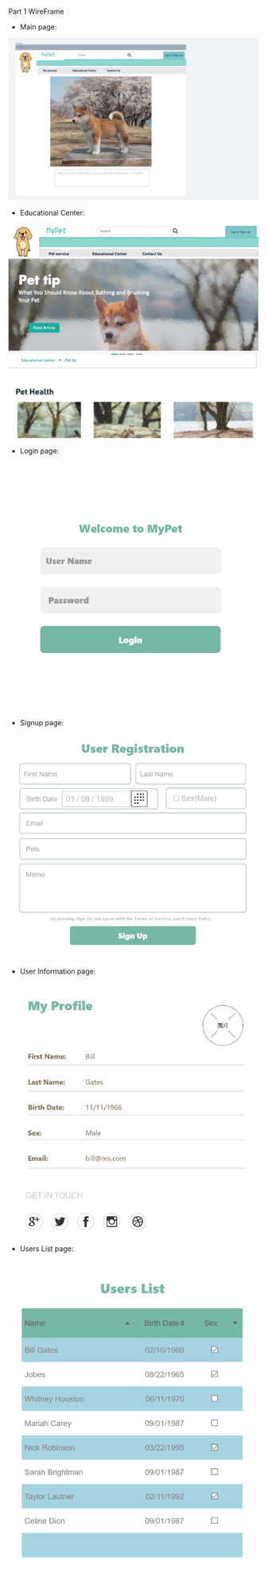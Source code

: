  Part 1 WireFrame 
* Main page:

![](imgMilestone1/WireFrameMainpage.jpeg)



* Educational Center:


![](imgMilestone1/WireFrameTips.jpg)

* Login page:

![](imgMilestone1/WireFrameLogin.jpg)

* Signup page:

![](imgMilestone1/WireFrameSignup.jpg)

* User Information page:

![](imgMilestone1/WireFrameUserInformation.jpg)

* Users List page:

![](imgMilestone1/WireFrameUsersList.jpg)